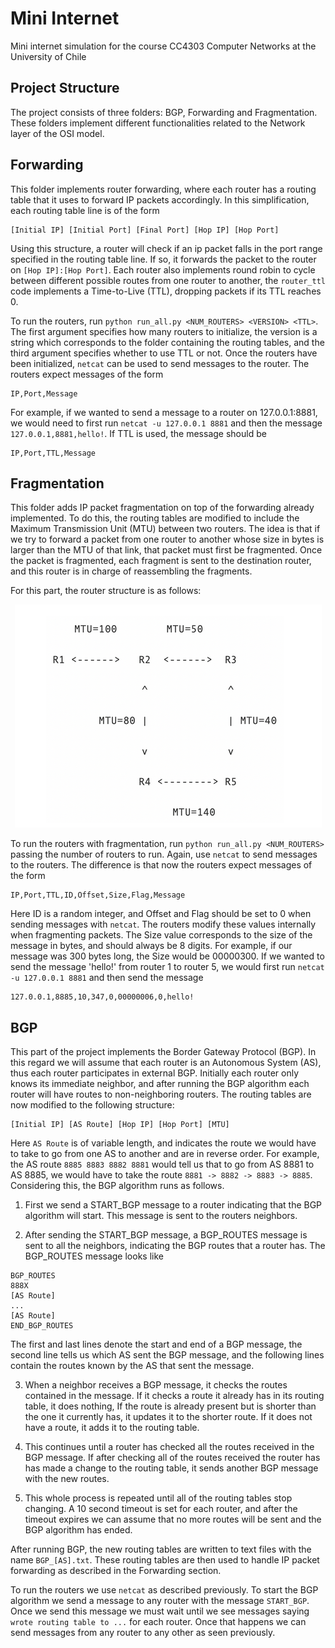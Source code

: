 # Mini Internet

Mini internet simulation for the course CC4303 Computer Networks at the University of Chile

## Project Structure

The project consists of three folders: BGP, Forwarding and Fragmentation. These folders implement different functionalities related to the Network layer of the OSI model.

## Forwarding

This folder implements router forwarding, where each router has a routing table that it uses to forward IP packets accordingly. In this simplification, each routing table line is of the form 

```
[Initial IP] [Initial Port] [Final Port] [Hop IP] [Hop Port]
```

Using this structure, a router will check if an ip packet falls in the port range specified in the routing table line. If so, it forwards the packet to the router on `[Hop IP]:[Hop Port]`. Each router also implements round robin to cycle between different possible routes from one router to another, the `router_ttl` code implements a Time-to-Live (TTL), dropping packets if its TTL reaches 0. 

To run the routers, run `python run_all.py <NUM_ROUTERS> <VERSION> <TTL>`. The first argument specifies how many routers to initialize, the version is a string which corresponds to the folder containing the routing tables, and the third argument specifies whether to use TTL or not. Once the routers have been initialized, `netcat` can be used to send messages to the router. The routers expect messages of the form

```
IP,Port,Message
```

For example, if we wanted to send a message to a router on 127.0.0.1:8881, we would need to first run `netcat -u 127.0.0.1 8881` and then the message `127.0.0.1,8881,hello!`. If TTL is used, the message should be 

```
IP,Port,TTL,Message
```

## Fragmentation

This folder adds IP packet fragmentation on top of the forwarding already implemented. To do this, the routing tables are modified to include the Maximum Transmission Unit (MTU) between two routers. The idea is that if we try to forward a packet from one router to another whose size in bytes is larger than the MTU of that link, that packet must first be fragmented. Once the packet is fragmented, each fragment is sent to the destination router, and this router is in charge of reassembling the fragments. 

For this part, the router structure is as follows:

<p align='center'>
    <img src='img/routers.png'/>
</p>

To run the routers with fragmentation, run `python run_all.py <NUM_ROUTERS>` passing the number of routers to run. Again, use `netcat` to send messages to the routers. The difference is that now the routers expect messages of the form

```
IP,Port,TTL,ID,Offset,Size,Flag,Message
```

Here ID is a random integer, and Offset and Flag should be set to 0 when sending messages with `netcat`. The routers modify these values internally when fragmenting packets. The Size value corresponds to the size of the message in bytes, and should always be 8 digits. For example, if our message was 300 bytes long, the Size would be 00000300. If we wanted to send the message 'hello!' from router 1 to router 5, we would first run `netcat -u 127.0.0.1 8881` and then send the message

```
127.0.0.1,8885,10,347,0,00000006,0,hello!
```

## BGP

This part of the project implements the Border Gateway Protocol (BGP). In this regard we will assume that each router is an Autonomous System (AS), thus each router participates in external BGP. Initially each router only knows its immediate neighbor, and after running the BGP algorithm each router will have routes to non-neighboring routers. The routing tables are now modified to the following structure:

```
[Initial IP] [AS Route] [Hop IP] [Hop Port] [MTU]
```

Here `AS Route` is of variable length, and indicates the route we would have to take to go from one AS to another and are in reverse order. For example, the AS route `8885 8883 8882 8881` would tell us that to go from AS 8881 to AS 8885, we would have to take the route `8881 -> 8882 -> 8883 -> 8885`. Considering this, the BGP algorithm runs as follows. 

1. First we send a START_BGP message to a router indicating that the BGP algorithm will start. This message is sent to the routers neighbors. 

2. After sending the START_BGP message, a BGP_ROUTES message is sent to all the neighbors, indicating the BGP routes that a router has. The BGP_ROUTES message looks like

```
BGP_ROUTES
888X
[AS Route]
...
[AS Route]
END_BGP_ROUTES
```

The first and last lines denote the start and end of a BGP message, the second line tells us which AS sent the BGP message, and the following lines contain the routes known by the AS that sent the message. 

3. When a neighbor receives a BGP message, it checks the routes contained in the message. If it checks a route it already has in its routing table, it does nothing, If the route is already present but is shorter than the one it currently has, it updates it to the shorter route. If it does not have a route, it adds it to the routing table. 

4. This continues until a router has checked all the routes received in the BGP message.  If after checking all of the routes received the router has has made a change to the routing table, it sends another BGP message with the new routes. 

5. This whole process is repeated until all of the routing tables stop changing. A 10 second timeout is set for each router, and after the timeout expires we can assume that no more routes will be sent and the BGP algorithm has ended.

After running BGP, the new routing tables are written to text files with the name `BGP_[AS].txt`. These routing tables are then used to handle IP packet forwarding as described in the Forwarding section.

To run the routers we use `netcat` as described previously. To start the BGP algorithm we send a message to any router with the message `START_BGP`. Once we send this message we must wait until we see messages saying `wrote routing table to ...` for each router. Once that happens we can send messages from any router to any other as seen previously.
